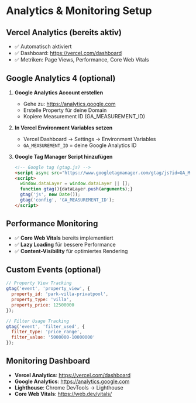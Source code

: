 # Analytics & Monitoring Setup

## Vercel Analytics (bereits aktiv)
- ✅ Automatisch aktiviert
- ✅ Dashboard: https://vercel.com/dashboard
- ✅ Metriken: Page Views, Performance, Core Web Vitals

## Google Analytics 4 (optional)
1. **Google Analytics Account erstellen**
   - Gehe zu: https://analytics.google.com
   - Erstelle Property für deine Domain
   - Kopiere Measurement ID (GA_MEASUREMENT_ID)

2. **In Vercel Environment Variables setzen**
   - Vercel Dashboard → Settings → Environment Variables
   - `GA_MEASUREMENT_ID` = deine Google Analytics ID

3. **Google Tag Manager Script hinzufügen**
   ```html
   <!-- Google tag (gtag.js) -->
   <script async src="https://www.googletagmanager.com/gtag/js?id=GA_MEASUREMENT_ID"></script>
   <script>
     window.dataLayer = window.dataLayer || [];
     function gtag(){dataLayer.push(arguments);}
     gtag('js', new Date());
     gtag('config', 'GA_MEASUREMENT_ID');
   </script>
   ```

## Performance Monitoring
- ✅ **Core Web Vitals** bereits implementiert
- ✅ **Lazy Loading** für bessere Performance
- ✅ **Content-Visibility** für optimiertes Rendering

## Custom Events (optional)
```javascript
// Property View Tracking
gtag('event', 'property_view', {
  property_id: 'park-villa-privatpool',
  property_type: 'villa',
  property_price: 12500000
});

// Filter Usage Tracking
gtag('event', 'filter_used', {
  filter_type: 'price_range',
  filter_value: '5000000-10000000'
});
```

## Monitoring Dashboard
- **Vercel Analytics**: https://vercel.com/dashboard
- **Google Analytics**: https://analytics.google.com
- **Lighthouse**: Chrome DevTools → Lighthouse
- **Core Web Vitals**: https://web.dev/vitals/
